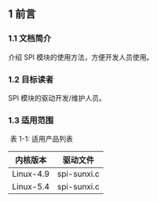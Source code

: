 ## 1 前言

### 1.1 文档简介

介绍 SPI 模块的使用方法，方便开发人员使用。

### 1.2 目标读者

SPI 模块的驱动开发/维护人员。

### 1.3 适用范围

​																			表 1-1: 适用产品列表

| 内核版本  | 驱动文件    |
| --------- | ----------- |
| Linux-4.9 | spi-sunxi.c |
| Linux-5.4 | spi-sunxi.c |

